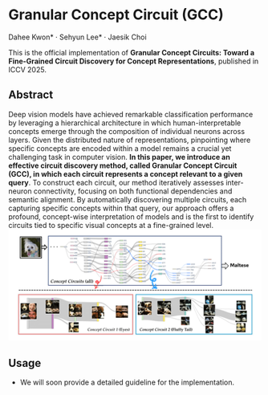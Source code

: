 # Granular Concept Circuit (GCC)

Dahee Kwon* · Sehyun Lee* · Jaesik Choi

This is the official implementation of **Granular Concept Circuits: Toward a Fine-Grained Circuit Discovery for Concept Representations**, published in ICCV 2025.

## Abstract
Deep vision models have achieved remarkable classification performance by leveraging a hierarchical architecture in which human-interpretable concepts emerge through the composition of individual neurons across layers. Given the distributed nature of representations, pinpointing where specific concepts are encoded within a model remains a crucial yet challenging task in computer vision. **In this paper, we introduce an effective circuit discovery method, called Granular Concept Circuit (GCC), in which each circuit represents a concept relevant to a given query**. To construct each circuit, our method iteratively assesses inter-neuron connectivity, focusing on both functional dependencies and semantic alignment. By automatically discovering multiple circuits, each capturing specific concepts within that query, our approach offers a profound, concept-wise interpretation of models and is the first to identify circuits tied to specific visual concepts at a fine-grained level.
![image](./GCC-main.png)

 ## Usage  
- We will soon provide a detailed guideline for the implementation.  
